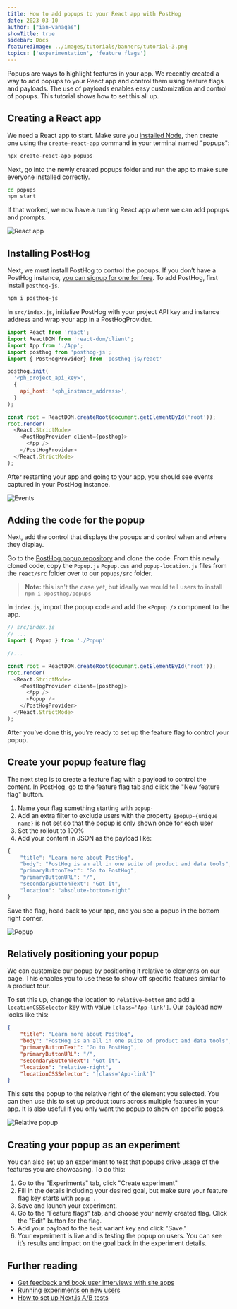 ```yaml
---
title: How to add popups to your React app with PostHog
date: 2023-03-10
author: ["ian-vanagas"]
showTitle: true
sidebar: Docs
featuredImage: ../images/tutorials/banners/tutorial-3.png
topics: ['experimentation', 'feature flags']
---
```


Popups are ways to highlight features in your app. We recently created a way to add popups to your React app and control them using feature flags and payloads. The use of payloads enables easy customization and control of popups. This tutorial shows how to set this all up.

## Creating a React app

We need a React app to start. Make sure you [installed Node](https://nodejs.dev/en/learn/how-to-install-nodejs/), then create one using the `create-react-app` command in your terminal named "popups":

```bash
npx create-react-app popups
```

Next, go into the newly created popups folder and run the app to make sure everyone installed correctly.

```bash
cd popups
npm start
```

If that worked, we now have a running React app where we can add popups and prompts.

![React app](../images/tutorials/react-popups/app.png)

## Installing PostHog

Next, we must install PostHog to control the popups. If you don’t have a PostHog instance, [you can signup for one for free](https://app.posthog.com/signup). To add PostHog, first install `posthog-js`.

```bash
npm i posthog-js
```

In `src/index.js`, initialize PostHog with your project API key and instance address and wrap your app in a PostHogProvider.

```js
import React from 'react';
import ReactDOM from 'react-dom/client';
import App from './App';
import posthog from 'posthog-js';
import { PostHogProvider} from 'posthog-js/react'

posthog.init(
  '<ph_project_api_key>',
  {
    api_host: '<ph_instance_address>',
  }
);

const root = ReactDOM.createRoot(document.getElementById('root'));
root.render(
  <React.StrictMode>
    <PostHogProvider client={posthog}>
      <App />
    </PostHogProvider>
  </React.StrictMode>
);
```

After restarting your app and going to your app, you should see events captured in your PostHog instance.

![Events](../images/tutorials/react-popups/events.png)

## Adding the code for the popup

Next, add the control that displays the popups and control when and where they display. 

Go to the [PostHog popup repository](https://github.com/PostHog/posthog-prompts) and clone the code. From this newly cloned code, copy the `Popup.js` `Popup.css` and `popup-location.js` files from the `react/src` folder over to our `popups/src` folder.

> **Note:** this isn't the case yet, but ideally we would tell users to install
`npm i @posthog/popups`

In `index.js`, import the popup code and add the `<Popup />` component to the app.

```js
// src/index.js
// ...
import { Popup } from './Popup'

//...

const root = ReactDOM.createRoot(document.getElementById('root'));
root.render(
  <React.StrictMode>
    <PostHogProvider client={posthog}>
      <App />
      <Popup />
    </PostHogProvider>
  </React.StrictMode>
);
```

After you’ve done this, you’re ready to set up the feature flag to control your popup.

## Create your popup feature flag

The next step is to create a feature flag with a payload to control the content. In PostHog, go to the feature flag tab and click the "New feature flag" button.

1. Name your flag something starting with `popup-`
2. Add an extra filter to exclude users with the property `$popup-{unique name}` is not set so that the popup is only shown once for each user
3. Set the rollout to 100%
4. Add your content in JSON as the payload like:

```js
{
    "title": "Learn more about PostHog",
    "body": "PostHog is an all in one suite of product and data tools",
    "primaryButtonText": "Go to PostHog",
    "primaryButtonURL": "/",
    "secondaryButtonText": "Got it",
    "location": "absolute-bottom-right"
}
```

Save the flag, head back to your app, and you see a popup in the bottom right corner.

![Popup](../images/tutorials/react-popups/popup.png)

## Relatively positioning your popup

We can customize our popup by positioning it relative to elements on our page. This enables you to use these to show off specific features similar to a product tour. 

To set this up, change the location to `relative-bottom` and add a `locationCSSSelector` key with value `[class='App-link']`. Our payload now looks like this:

```json
{
    "title": "Learn more about PostHog",
    "body": "PostHog is an all in one suite of product and data tools",
    "primaryButtonText": "Go to PostHog",
    "primaryButtonURL": "/",
    "secondaryButtonText": "Got it",
    "location": "relative-right",
    "locationCSSSelector": "[class='App-link']"
}
```

This sets the popup to the relative right of the element you selected. You can then use this to set up product tours across multiple features in your app. It is also useful if you only want the popup to show on specific pages.

![Relative popup](../images/tutorials/react-popups/relative.png)

## Creating your popup as an experiment

You can also set up an experiment to test that popups drive usage of the features you are showcasing. To do this:

1. Go to the "Experiments" tab, click "Create experiment"
2. Fill in the details including your desired goal, but make sure your feature flag key starts with `popup-`.
3. Save and launch your experiment.
4. Go to the "Feature flags" tab, and choose your newly created flag. Click the "Edit" button for the flag.
5. Add your payload to the `test` variant key and click "Save."
6. Your experiment is live and is testing the popup on users. You can see it’s results and impact on the goal back in the experiment details.

## Further reading

- [Get feedback and book user interviews with site apps](/tutorials/feedback-interviews-site-apps)
- [Running experiments on new users](/tutorials/new-user-experiments)
- [How to set up Next.js A/B tests](/tutorials/nextjs-ab-tests)